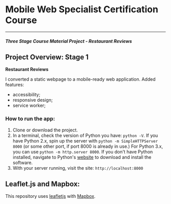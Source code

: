 # Mobile Web Specialist Certification Course
---
#### _Three Stage Course Material Project - Restaurant Reviews_

## Project Overview: Stage 1

**Restaurant Reviews**

I converted a static webpage to a mobile-ready web application. 
Added features:
  - accessibility;
  - responsive design;
  - service worker;

### How to run the app: 

1. Clone or download the project.
2. In a terminal, check the version of Python you have: `python -V`. If you have Python 2.x, spin up the server with `python -m SimpleHTTPServer 8000` (or some other port, if port 8000 is already in use.) For Python 3.x, you can use `python -m http.server 8000`. If you don't have Python installed, navigate to Python's [website](https://www.python.org/) to download and install the software.
3. With your server running, visit the site: `http://localhost:8000`

## Leaflet.js and Mapbox:
This repository uses [leafletjs](https://leafletjs.com/) with [Mapbox](https://www.mapbox.com/). 
